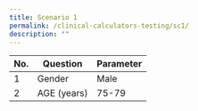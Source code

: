 ```yaml
---
title: Scenario 1
permalink: /clinical-calculators-testing/sc1/
description: ""
---
```



| No. | Question | Parameter |
| -------- | -------- | -------- |
| 1    | Gender     | Male     |
| 2   | AGE (years)     |75-79     |

